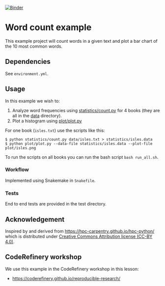[![Binder](https://mybinder.org/badge_logo.svg)](https://mybinder.org/v2/gh/coderefinery/word-count/HEAD)

# Word count example

This example project will count words in a given text and plot a bar chart of the 10
most common words.

## Dependencies

See `environment.yml`.


## Usage

In this example we wish to: 
1. Analyze word frequencies using [statistics/count.py](https://github.com/coderefinery/word-count/blob/main/statistics/count.py)
   for 4 books (they are all in the [data](https://github.com/coderefinery/word-count/tree/main/data) directory).
2. Plot a histogram using [plot/plot.py](https://github.com/coderefinery/word-count/blob/main/plot/plot.py)

For one book (`isles.txt`) use the scripts like this:
```
$ python statistics/count.py data/isles.txt > statistics/isles.data
$ python plot/plot.py --data-file statistics/isles.data --plot-file plot/isles.png
```

To run the scripts on all books you can run the bash script `bash run_all.sh`. 

### Workflow

Implemented using Snakemake in `Snakefile`.

### Tests

End to end tests are provided in the test directory.

## Acknowledgement

Inspired by and derived from https://hpc-carpentry.github.io/hpc-python/
  which is distributed under
  [Creative Commons Attribution license (CC-BY 4.0)](https://creativecommons.org/licenses/by/4.0/).

## CodeRefinery workshop

We use this example in the CodeRefinery workshop in this lesson:
- https://coderefinery.github.io/reproducible-research/
